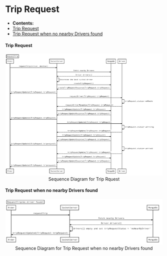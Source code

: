 # Trip Request



* **Contents:**
* [Trip Request]()
* [Trip Request when no nearby Drivers found]()



#### Trip Request


<center><img src ="../../images/sequence-diagram/trip-request.png"></center>
<center>Sequence Diagram for Trip Rquest</center>

#### Trip Request when no nearby Drivers found

<center><img src ="../../images/sequence-diagram/trip-request-no-nearby-driver.png"></center>

<center>Sequence Diagram for Trip Request when no nearby Drivers found</center>

